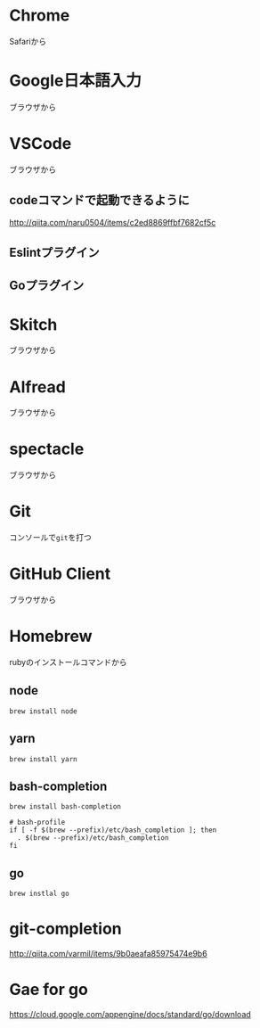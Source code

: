 # Chrome
Safariから

# Google日本語入力
ブラウザから

# VSCode
ブラウザから

## codeコマンドで起動できるように
http://qiita.com/naru0504/items/c2ed8869ffbf7682cf5c

## Eslintプラグイン
## Goプラグイン


# Skitch
ブラウザから

# Alfread
ブラウザから

# spectacle
ブラウザから

# Git
コンソールで`git`を打つ

# GitHub Client
ブラウザから

# Homebrew
rubyのインストールコマンドから

## node
`brew install node`

## yarn
`brew install yarn`

## bash-completion
`brew install bash-completion`

```
# bash-profile
if [ -f $(brew --prefix)/etc/bash_completion ]; then
  . $(brew --prefix)/etc/bash_completion
fi
```

## go
`brew instlal go`

# git-completion
http://qiita.com/varmil/items/9b0aeafa85975474e9b6

# Gae for go
https://cloud.google.com/appengine/docs/standard/go/download

